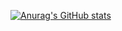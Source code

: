 [![Anurag's GitHub stats](https://github-readme-stats.vercel.app/api?username=soltanloo)](https://github.com/anuraghazra/github-readme-stats)
